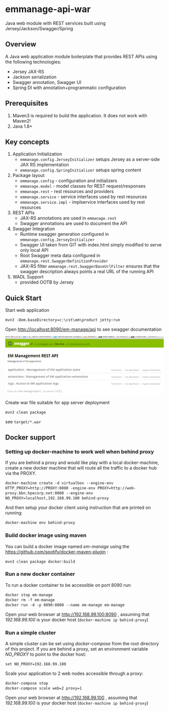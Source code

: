 # emmanage-api-war
Java web module with REST services built using Jersey/Jackson/Swagger/Spring

## Overview

A Java web application module boilerplate that provides REST APIs using the following technologies:

* Jersey JAX-RS
* Jackson serialization
* Swagger annotation, Swagger UI
* Spring DI with annotation+programmatic configuration

## Prerequisites
1. Maven3 is required to build the application. It does not work with Maven2!
1. Java 1.8+

## Key concepts
1. Application Initialization
   * `emmanage.config.JerseyInitializer` setups Jersey as a server-side JAX RS implementation
   * `emmanage.config.SpringInitializer` setups spring content
1. Package layout
   * `emmanage.config` - configuration and initializers
   * `emmanage.model` - model classes for REST request/responses
   * `emmanage.rest` - rest resources and providers
   * `emmanage.service` - service interfaces used by rest resources
   * `emmanage.service.impl` - implservice interfaces used by rest resources
1. REST APIs
   * JAX-RS annotations are used in `emmanage.rest`
   * Swagger annotations are used to document the API
1. Swagger Integration
   * Runtime swagger generation configured in `emmanage.config.JerseyInitializer` 
   * Swagger UI taken from GIT with index.html simply modified to serve only local API
   * Root Swagger meta data configured in `emmanage.rest.SwaggerDefinitionProvider`
   * JAX-RS filter `emmanage.rest.SwaggerBaseUrlFilter` ensures that the swagger description always points a real URL of the running API  
1. WADL Support
   * provided OOTB by Jersey

## Quick Start
Start web application
```
mvn3 -Dem.baseDirectory=c:\cst\em\product jetty:run
```
Open [http://localhost:8090/em-manage/api](http://localhost:8090/em-manage/api) to see swagger documentation

![Swagger UI](swagger-ui.png)

Create war file suitable for app server deployment
```
mvn3 clean package
```
see `target/*.war`

## Docker support
### Setting up docker-machine to work well when behind proxy
If you are behind a proxy and would like play with a local docker-machine, create a new docker machine that will route all the traffic to a docker hub via the PROXY.

```
docker-machine create -d virtualbox --engine-env HTTP_PROXY=http://PROXY:8080 -engine-env PROXY=http://web-proxy.bbn.hpecorp.net:8080 --engine-env NO_PROXY=localhost,192.168.99.100 behind-proxy
```

And then setup your docker client using instruction that are printed on running: 

```
docker-machine env behind-proxy
```
 
### Build docker image using maven
You can build a docker image named _em-manage_ using the https://github.com/spotify/docker-maven-plugin :

```
mvn3 clean package docker:build 
```

### Run a new docker container
To run a docker container to be accessible on port 8090 run:

```
docker stop em-manage
docker rm -f em-manage
docker run -d -p 8090:8080 --name em-manage em-manage 
```

Open your web browser at http://192.168.99.100:8090 , assuming that _192.168.99.100_ is your docker host (`docker-machine ip behind-proxy`)

### Run a simple cluster
A simple cluster can be set using _docker-compose_ from the root directory of this project. If you are behind a proxy, set an environment variable _NO_PROXY_ to point to the docker host:

```
set NO_PROXY=192.168.99.100
```

Scale your application to 2 web nodes accessible through a proxy:

```
docker-compose stop
docker-compose scale web=2 proxy=1
```

Open your web browser at http://192.168.99.100 , assuming that _192.168.99.100_ is your docker host (`docker-machine ip behind-proxy`)
